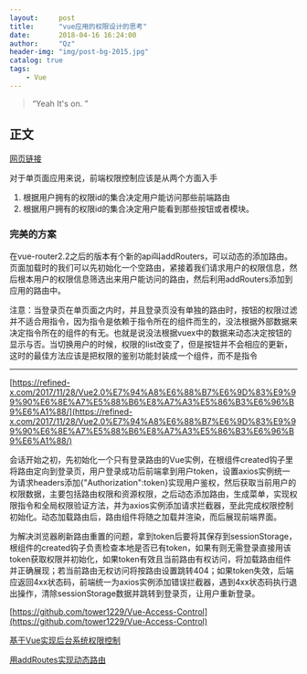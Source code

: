 ```yaml
---
layout:     post
title:      "vue应用的权限设计的思考"
date:       2018-04-16 16:24:00
author:     "Qz"
header-img: "img/post-bg-2015.jpg"
catalog: true
tags:
    - Vue
---
```


> “Yeah It's on. ”


## 正文
[网页链接](https://github.com/JesseZhao1990/blog/issues/64)

对于单页面应用来说，前端权限控制应该是从两个方面入手

1. 根据用户拥有的权限id的集合决定用户能访问那些前端路由
2. 根据用户拥有的权限id的集合决定用户能看到那些按钮或者模块。

### 完美的方案
在vue-router2.2之后的版本有个新的api叫addRouters，可以动态的添加路由。页面加载时的我们可以先初始化一个空路由，紧接着我们请求用户的权限信息，然后根本用户的权限信息筛选出来用户能访问的路由，然后利用addRouters添加到应用的路由中。

注意：当登录页在单页面之内时，并且登录页没有单独的路由时，按钮的权限过滤并不适合用指令，因为指令是依赖于指令所在的组件而生的，没法根据外部数据来决定指令所在的组件的有无。也就是说没法根据vuex中的数据来动态决定按钮的显示与否。当切换用户的时候，权限的list改变了，但是按钮并不会相应的更新，这时的最佳方法应该是把权限的鉴别功能封装成一个组件，而不是指令


----------


[https://refined-x.com/2017/11/28/Vue2.0%E7%94%A8%E6%88%B7%E6%9D%83%E9%99%90%E6%8E%A7%E5%88%B6%E8%A7%A3%E5%86%B3%E6%96%B9%E6%A1%88/](https://refined-x.com/2017/11/28/Vue2.0%E7%94%A8%E6%88%B7%E6%9D%83%E9%99%90%E6%8E%A7%E5%88%B6%E8%A7%A3%E5%86%B3%E6%96%B9%E6%A1%88/)




会话开始之初，先初始化一个只有登录路由的Vue实例，在根组件created钩子里将路由定向到登录页，用户登录成功后前端拿到用户token，设置axios实例统一为请求headers添加{"Authorization":token}实现用户鉴权，然后获取当前用户的权限数据，主要包括路由权限和资源权限，之后动态添加路由，生成菜单，实现权限指令和全局权限验证方法，并为axios实例添加请求拦截器，至此完成权限控制初始化。动态加载路由后，路由组件将随之加载并渲染，而后展现前端界面。

为解决浏览器刷新路由重置的问题，拿到token后要将其保存到sessionStorage，根组件的created钩子负责检查本地是否已有token，如果有则无需登录直接用该token获取权限并初始化，如果token有效且当前路由有权访问，将加载路由组件并正确展现；若当前路由无权访问将按路由设置跳转404；如果token失效，后端应返回4xx状态码，前端统一为axios实例添加错误拦截器，遇到4xx状态码执行退出操作，清除sessionStorage数据并跳转到登录页，让用户重新登录。


[https://github.com/tower1229/Vue-Access-Control](https://github.com/tower1229/Vue-Access-Control)



[基于Vue实现后台系统权限控制 ](https://refined-x.com/2017/08/29/%E5%9F%BA%E4%BA%8EVue%E5%AE%9E%E7%8E%B0%E5%90%8E%E5%8F%B0%E7%B3%BB%E7%BB%9F%E6%9D%83%E9%99%90%E6%8E%A7%E5%88%B6/)



[用addRoutes实现动态路由](https://refined-x.com/2017/09/01/%E7%94%A8addRoutes%E5%AE%9E%E7%8E%B0%E5%8A%A8%E6%80%81%E8%B7%AF%E7%94%B1/)






